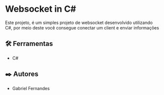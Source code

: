 # Websocket in C#

Este projeto, é um simples projeto de websocket desenvolvido utilizando C#, por meio deste você consegue conectar um client e enviar informações


## 🛠️ Ferramentas

* C#

## ✒️ Autores

* Gabriel Fernandes

